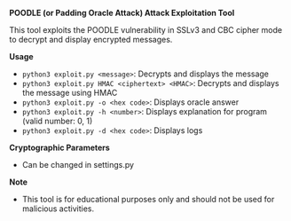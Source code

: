 **POODLE (or Padding Oracle Attack) Attack Exploitation Tool**

This tool exploits the POODLE vulnerability in SSLv3 and CBC cipher mode to decrypt and display encrypted messages.

**Usage**

* `python3 exploit.py <message>`: Decrypts and displays the message
* `python3 exploit.py HMAC <ciphertext> <HMAC>`: Decrypts and displays the message using HMAC
* `python3 exploit.py -o <hex code>`: Displays oracle answer
* `python3 exploit.py -h <number>`: Displays explanation for program (valid number: 0, 1)
* `python3 exploit.py -d <hex code>`: Displays logs

**Cryptographic Parameters**

* Can be changed in settings.py

**Note**

* This tool is for educational purposes only and should not be used for malicious activities.
